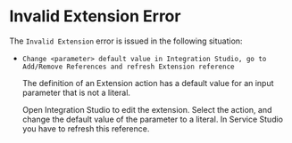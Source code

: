 # Invalid Extension Error

The `Invalid Extension` error is issued in the following situation:

* `Change <parameter> default value in Integration Studio, go to Add/Remove References and refresh Extension reference`
  
    The definition of an Extension action has a default value for an input parameter that is not a literal.

    Open Integration Studio to edit the extension. Select the action, and change the default value of the parameter to a literal. In Service Studio you have to refresh this reference.
